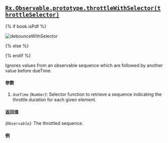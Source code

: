## [`Rx.Observable.prototype.throttleWithSelector(throttleSelector)`](https://github.com/Reactive-Extensions/RxJS/blob/master/src/core/linq/observable/timeoutwithselector.js)

{% if book.isPdf %}

![debounceWithSelector](http://reactivex.io/documentation/operators/images/debounceWithSelector.png)

{% else %}



{% endif %}

Ignores values from an observable sequence which are followed by another value before dueTime.

#### 参数
1. `dueTime` *(`Number`)*: Selector function to retrieve a sequence indicating the throttle duration for each given element.

#### 返回值
*(`Observable`)*: The throttled sequence. 
    
#### 例

[](http://jsbin.com/gazesu/1/embed?js,console)
